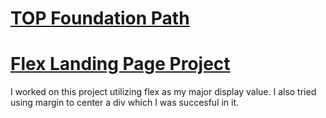 # [TOP Foundation Path]( https://www.theodinproject.com/lessons/foundations-landing-page )

# [Flex Landing Page Project]( https://www.theodinproject.com/lessons/foundations-landing-page )



I worked on this project utilizing flex as my major display value. I also tried using margin to center a div which I was succesful in it.